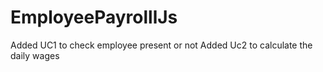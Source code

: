 # EmployeePayrolllJs
Added UC1 to check employee present or not
Added Uc2 to calculate the daily wages 
